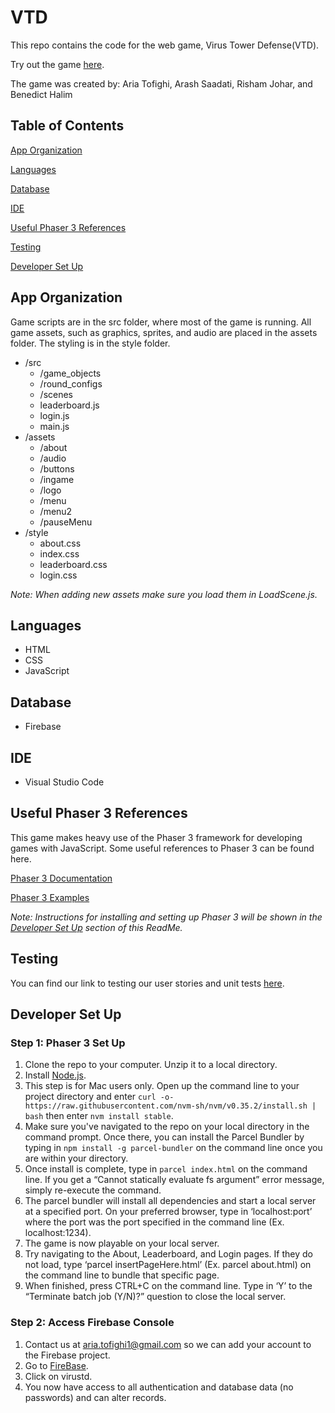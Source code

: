 # VTD
This repo contains the code for the web game, Virus Tower Defense(VTD).

Try out the game [here](https://virustd-8fdd6.web.app/).

The game was created by: Aria Tofighi, Arash Saadati, Risham Johar, and Benedict Halim

## Table of Contents
[App Organization](#app-organization)

[Languages](#languages)

[Database](#database)

[IDE](#ide)

[Useful Phaser 3 References](#useful-phaser-3-references)

[Testing](#testing)

[Developer Set Up](#developer-set-up)

## App Organization
Game scripts are in the src folder, where most of the game is running. All game assets, such as graphics, sprites, and audio are placed in the assets folder. The styling is in the style folder. 
- /src
  - /game_objects
  - /round_configs
  - /scenes
  - leaderboard.js
  - login.js
  - main.js
- /assets
  - /about
  - /audio
  - /buttons
  - /ingame
  - /logo
  - /menu
  - /menu2
  - /pauseMenu
- /style
  - about.css
  - index.css
  - leaderboard.css
  - login.css

*Note: When adding new assets make sure you load them in LoadScene.js.*

## Languages
- HTML
- CSS
- JavaScript

## Database
- Firebase

## IDE
- Visual Studio Code

## Useful Phaser 3 References
This game makes heavy use of the Phaser 3 framework for developing games with JavaScript. Some useful references to Phaser 3 can be found here.

[Phaser 3 Documentation](https://photonstorm.github.io/phaser3-docs/)

[Phaser 3 Examples](https://phaser.io/examples)

*Note: Instructions for installing and setting up Phaser 3 will be shown in the [Developer Set Up](#developer-set-up) section of this ReadMe.*

## Testing
You can find our link to testing our user stories and unit tests [here](https://docs.google.com/spreadsheets/d/1NfdKi5wn2WfzfoM7Qvr7vsorEk-WN5nNjkvlAoS7Lok/edit#gid=394496370).

## Developer Set Up
### Step 1: Phaser 3 Set Up
1. Clone the repo to your computer. Unzip it to a local directory.
2. Install [Node.js](https://nodejs.org/en/).
3. This step is for Mac users only. Open up the command line to your project directory and enter `curl -o- https://raw.githubusercontent.com/nvm-sh/nvm/v0.35.2/install.sh | bash` then enter `nvm install stable`.
4. Make sure you've navigated to the repo on your local directory in the command prompt. Once there, you can install the Parcel Bundler by typing in `npm install -g parcel-bundler` on the command line once you are within your directory. 
5. Once install is complete, type in `parcel index.html` on the command line. If you get a “Cannot statically evaluate fs argument” error message, simply re-execute the command.
6. The parcel bundler will install all dependencies and start a local server at a specified port. On your preferred browser, type in ‘localhost:port’ where the port was the port specified in the command line (Ex. localhost:1234).
7. The game is now playable on your local server.
8. Try navigating to the About, Leaderboard, and Login pages. If they do not load, type ‘parcel insertPageHere.html’ (Ex. parcel about.html) on the command line to bundle that specific page. 
9. When finished, press CTRL+C on the command line. Type in ‘Y’ to the “Terminate batch job (Y/N)?” question to close the local server.

### Step 2: Access Firebase Console
1. Contact us at aria.tofighi1@gmail.com so we can add your account to the Firebase project.
2. Go to [FireBase](https://console.firebase.google.com/).
3. Click on virustd.
4. You now have access to all authentication and database data (no passwords) and can alter records.
